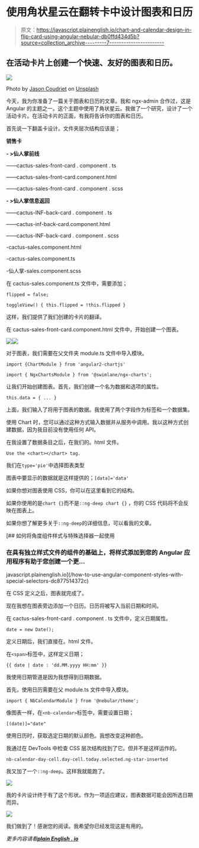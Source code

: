 # 使用角状星云在翻转卡中设计图表和日历

> 原文：<https://javascript.plainenglish.io/chart-and-calendar-design-in-flip-card-using-angular-nebular-db0ffd434d5b?source=collection_archive---------7----------------------->

## 在活动卡片上创建一个快速、友好的图表和日历。

![](img/31b10c08490aae91b56932730c5ba485.png)

Photo by [Jason Coudriet](https://unsplash.com/@jcoudriet?utm_source=medium&utm_medium=referral) on [Unsplash](https://unsplash.com?utm_source=medium&utm_medium=referral)

今天，我为你准备了一篇关于图表和日历的文章。我和 ngx-admin 合作过，这是 Angular 的主题之一。这个主题中使用了角状星云。我做了一个研究，设计了一个活动卡片。在活动卡片的正面，有我将告诉你的图表和日历。

首先说一下翻盖卡设计。文件夹层次结构应该是；

**销售卡**

**- >仙人掌前线**

——cactus-sales-front-card . component . ts

——cactus-sales-front-card.component.html

——cactus-sales-front-card . component . scss

**- >仙人掌信息返回**

——cactus-INF-back-card . component . ts

——cactus-inf-back-card.component.html

——cactus-INF-back-card . component . scss

-cactus-sales.component.html

-cactus-sales.component.ts

-仙人掌-sales.component.scss

在 cactus-sales.component.ts 文件中，需要添加；

`flipped = false;`

`toggleView() { this.flipped = !this.flipped }`

这样，我们提供了我们创建的卡片的翻译。

在 cactus-sales-front-card.component.html 文件中，开始创建一个图表。

![](img/75732b5a05c4dc23d0674352c6e1e934.png)![](img/ed85534f5552f778a15445ce5daa2755.png)

对于图表，我们需要在父文件夹 module.ts 文件中导入模块。

`import {ChartModule } from 'angular2-chartjs'`

`import { NgxChartsModule } from '@swimlane/ngx-charts';`

让我们开始创建图表。首先，我们创建一个名为数据和选项的属性。

`this.data = { ... }`

上面，我们输入了将用于图表的数据。我使用了两个字段作为标签和一个数据集。

使用 Chart 时，您可以通过这种方式输入数据并从服务中调用。我以这种方式创建数据，因为我目前没有使用任何 API。

在我设置了数据条目之后，在我们的。html 文件。

`Use the <chart></chart> tag.`

我们在`type='pie'`中选择图表类型

图表中要显示的数据就是这样提供的；`[data]='data'`

如果你想对图表使用 CSS，你可以在这里看到它的结构。

如果你使用的是`chart {}`而不是`::ng-deep chart {}` ，你的 CSS 代码将不会反映在图表上。

如果你想了解更多关于`::ng-deep`的详细信息，可以看我的文章。

[](/how-to-use-angular-component-styles-with-special-selectors-dc877514372c) [## 如何将角度组件样式与特殊选择器一起使用

### 在具有独立样式文件的组件的基础上，将样式添加到您的 Angular 应用程序有助于您创建一个更…

javascript.plainenglish.io](/how-to-use-angular-component-styles-with-special-selectors-dc877514372c) 

在 CSS 定义之后，图表就完成了。

现在我想在图表旁边添加一个日历。日历将被写入当前日期和时间。

在 cactus-sales-front-card . component . ts 文件中，定义日期属性。

`date = new Date();`

定义日期后，我们直接在。html 文件。

在`<span>`标签中，这样定义日期；

`{{ date | date : 'dd.MM.yyyy HH:mm' }}`

我使用日期管道是因为我想得到日期数据。

首先，使用日历需要在父 module.ts 文件中导入模块。

`import { NbCalendarModule } from '@nebular/theme';`

像图表一样，在`<nb-calendar>`标签中，需要设置日期；

`[(date)]="date"`

使用日历时，获取选定日期的默认颜色。我想改变这种颜色。

我通过在 DevTools 中检查 CSS 层次结构找到了它。但并不是这样运作的。

`nb-calendar-day-cell.day-cell.today.selected.ng-star-inserted`

我又加了一个`::ng-deep`。这样我就能跑了。

![](img/ad5a7b6edb9c3a38d058b21459b1d4f0.png)

我的卡片设计终于有了这个形状。作为一项适应建议，图表数据可能会因所选日期而异。

![](img/87fc30713ea22a25f93cf0e4e2fc7014.png)

我们做到了！感谢您的阅读。我希望你已经发现这是有用的。

*更多内容请看*[***plain English . io***](http://plainenglish.io)